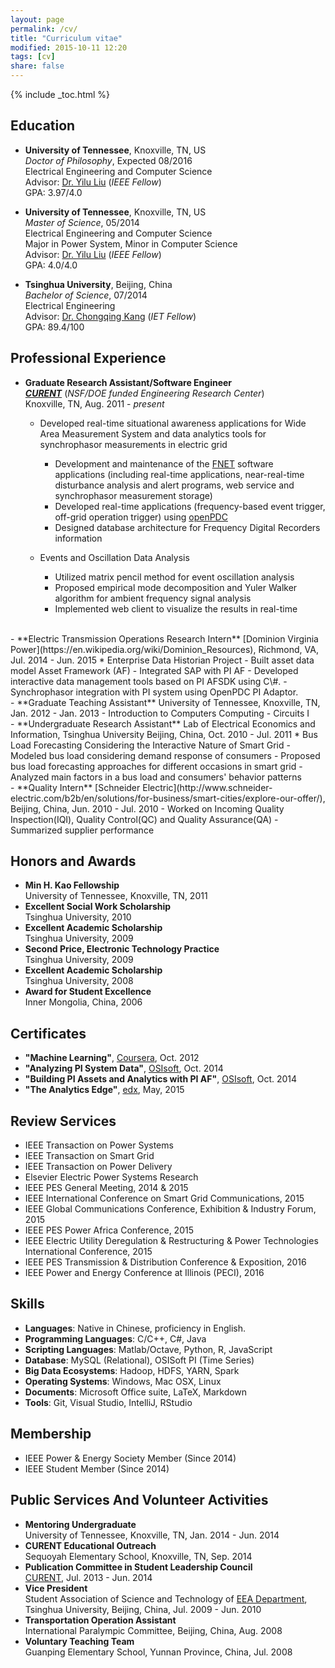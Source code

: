 ```yaml
---
layout: page
permalink: /cv/
title: "Curriculum vitae"
modified: 2015-10-11 12:20
tags: [cv]
share: false
---
```


{% include _toc.html %}

## Education
- **University of Tennessee**, Knoxville, TN, US  
  *Doctor of Philosophy*,  Expected 08/2016  
  Electrical Engineering and Computer Science  
  Advisor: [Dr. Yilu Liu](http://www.eecs.utk.edu/people/faculty/liu) (*IEEE Fellow*)  
  GPA: 3.97/4.0  

- **University of Tennessee**, Knoxville, TN, US  
  *Master of Science*, 05/2014  
  Electrical Engineering and Computer Science  
  Major in Power System, Minor in Computer Science  
  Advisor: [Dr. Yilu Liu](http://www.eecs.utk.edu/people/faculty/liu) (*IEEE Fellow*)  
  GPA: 4.0/4.0

- **Tsinghua University**, Beijing, China  
  *Bachelor of Science*, 07/2014  
  Electrical Engineering  
  Advisor: [Dr. Chongqing Kang](http://www.eea.tsinghua.edu.cn/cn/faculties/cqkang) (*IET Fellow*)  
  GPA: 89.4/100

## Professional Experience
- **Graduate Research Assistant/Software Engineer**  
  [***CURENT***](http://curent.utk.edu/) (*NSF/DOE funded Engineering Research Center*)  
  Knoxville, TN, Aug. 2011 - *present*  
  * Developed real-time situational awareness applications for Wide Area Measurement System and data analytics tools for synchrophasor measurements in electric grid  
    - Development and maintenance of the [FNET](https://en.wikipedia.org/wiki/FNET) software applications (including real-time applications, near-real-time disturbance analysis and alert programs, web service and synchrophasor measurement storage)  
    - Developed real-time applications (frequency-based event trigger, off-grid operation trigger) using [openPDC](http://openpdc.codeplex.com/)  
    - Designed database architecture for Frequency Digital Recorders information  

  * Events and Oscillation Data Analysis  
	- Utilized matrix pencil method for event oscillation analysis  
	- Proposed empirical mode decomposition and Yuler Walker algorithm for ambient frequency signal analysis  
	- Implemented web client to visualize the results in real-time 
 
<br>
- **Electric Transmission Operations Research Intern**  
  [Dominion Virginia Power](https://en.wikipedia.org/wiki/Dominion_Resources), Richmond, VA, Jul. 2014 - Jun. 2015  
  * Enterprise Data Historian Project  
    - Built asset data model Asset Framework (AF) 
    - Integrated SAP with PI AF
	- Developed interactive data management tools based on PI AFSDK using C\#.
	- Synchrophasor integration with PI system using OpenPDC PI Adaptor.  
<br>
- **Graduate Teaching Assistant**  
  University of Tennessee, Knoxville, TN, Jan. 2012 - Jan. 2013  
  - Introduction to Computers Computing
  - Circuits I  
<br>
- **Undergraduate Research Assistant**  
  Lab of Electrical Economics and Information, Tsinghua University  
  Beijing, China, Oct. 2010 - Jul. 2011  
    * Bus Load Forecasting Considering the Interactive Nature of Smart Grid  
	  - Modeled bus load considering demand response of consumers  
	  - Proposed bus load forecasting approaches for different occasions in smart grid  
	  - Analyzed main factors in a bus load and consumers' behavior patterns  
<br>
- **Quality Intern**  
  [Schneider Electric](http://www.schneider-electric.com/b2b/en/solutions/for-business/smart-cities/explore-our-offer/), Beijing, China, Jun. 2010 - Jul. 2010  
  - Worked on Incoming Quality Inspection(IQI), Quality Control(QC) and Quality Assurance(QA)  
  - Summarized supplier performance

## Honors and Awards
- **Min H. Kao Fellowship**  
University of Tennessee, Knoxville, TN, 2011  
- **Excellent Social Work Scholarship**  
Tsinghua University, 2010  
- **Excellent Academic Scholarship**  
Tsinghua University, 2009  
- **Second Price, Electronic Technology Practice**  
Tsinghua University, 2009  
- **Excellent Academic Scholarship**  
Tsinghua University, 2008  
- **Award for Student Excellence**  
Inner Mongolia, China, 2006

## Certificates
- **"Machine Learning"**, [Coursera](https://www.coursera.org/maestro/api/certificate/get_certificate?course_id=152), Oct. 2012
- **"Analyzing PI System Data"**, [OSIsoft](http://www.osisoft.com/), Oct. 2014  
- **"Building PI Assets and Analytics with PI AF"**, [OSIsoft](http://www.osisoft.com/), Oct. 2014
- **"The Analytics Edge"**, [edx](https://s3.amazonaws.com/verify.edx.org/downloads/5ff3b62349c8439d82cb3600c1f6b1b5/Certificate.pdf), May, 2015

## Review Services
- IEEE Transaction on Power Systems
- IEEE Transaction on Smart Grid
- IEEE Transaction on Power Delivery
- Elsevier Electric Power Systems Research
- IEEE PES General Meeting, 2014 & 2015
- IEEE International Conference on Smart Grid Communications, 2015
- IEEE Global Communications Conference, Exhibition & Industry Forum, 2015
- IEEE PES Power Africa Conference, 2015
- IEEE Electric Utility Deregulation & Restructuring & Power Technologies International Conference, 2015
- IEEE PES Transmission & Distribution Conference & Exposition, 2016
- IEEE Power and Energy Conference at Illinois (PECI), 2016

## Skills
- **Languages**: Native in Chinese, proficiency in English.
- **Programming Languages**: C/C++, C#, Java
- **Scripting Languages**: Matlab/Octave, Python, R, JavaScript
- **Database**: MySQL (Relational), OSISoft PI (Time Series)
- **Big Data Ecosystems**: Hadoop, HDFS, YARN, Spark
- **Operating Systems**: Windows, Mac OSX, Linux 
- **Documents**: Microsoft Office suite, LaTeX, Markdown 
- **Tools**: Git, Visual Studio, IntelliJ, RStudio

## Membership
- IEEE Power & Energy Society Member  (Since 2014)
- IEEE Student Member				  (Since 2014)

## Public Services And Volunteer Activities
- **Mentoring Undergraduate**  
  University of Tennessee, Knoxville, TN, Jan. 2014 - Jun. 2014  
- **CURENT Educational Outreach**  
  Sequoyah Elementary School, Knoxville, TN, Sep. 2014  
- **Publication Committee in Student Leadership Council**  
  [CURENT](http://curent.utk.edu), Jul. 2013 - Jun. 2014  
- **Vice President**  
  Student Association of Science and Technology of [EEA Department](http://www.eea.tsinghua.edu.cn/publish/eeaen/index.html), Tsinghua University, Beijing, China, Jul. 2009 - Jun. 2010  
- **Transportation Operation Assistant**  
  International Paralympic Committee, Beijing, China, Aug. 2008  
- **Voluntary Teaching Team**  
  Guanping Elementary School, Yunnan Province, China, Jul. 2008
